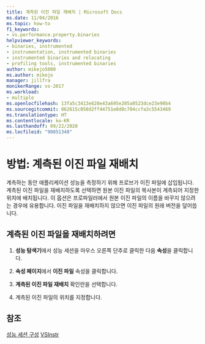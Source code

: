 ```yaml
---
title: 계측된 이진 파일 재배치 | Microsoft Docs
ms.date: 11/04/2016
ms.topic: how-to
f1_keywords:
- vs.performance.property.binaries
helpviewer_keywords:
- binaries, instrumented
- instrumentation, instrumented binaries
- instrumented binaries and relocating
- profiling tools, instrumented binaries
author: mikejo5000
ms.author: mikejo
manager: jillfra
monikerRange: vs-2017
ms.workload:
- multiple
ms.openlocfilehash: 13fa5c3413e620e43a695e205a0523dce23e90b4
ms.sourcegitcommit: 062615c058d2ff44751e8d0c704ccfa3c5543469
ms.translationtype: HT
ms.contentlocale: ko-KR
ms.lasthandoff: 09/22/2020
ms.locfileid: "90851348"
---
```

# <a name="how-to-relocate-instrumented-binaries"></a>방법: 계측된 이진 파일 재배치

계측하는 동안 애플리케이션 성능을 측정하기 위해 프로브가 이진 파일에 삽입됩니다. 계측된 이진 파일을 재배치하도록 선택하면 원본 이진 파일의 복사본이 계측되어 지정한 위치에 배치됩니다. 이 옵션은 프로파일러에서 원본 이진 파일의 이름을 바꾸지 않으려는 경우에 유용합니다. 이진 파일을 재배치하지 않으면 이진 파일의 원래 버전을 덮어씁니다.

## <a name="to-relocate-instrumented-binary"></a>계측된 이진 파일을 재배치하려면

1. **성능 탐색기**에서 성능 세션을 마우스 오른쪽 단추로 클릭한 다음 **속성**을 클릭합니다.

2. **속성 페이지**에서 **이진 파일** 속성을 클릭합니다.

3. **계측된 이진 파일 재배치** 확인란을 선택합니다.

4. 계측된 이진 파일의 위치를 지정합니다.

## <a name="see-also"></a>참조

[성능 세션 구성](../profiling/configuring-performance-sessions.md)
[VSInstr](../profiling/vsinstr.md)
